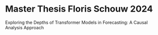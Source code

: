 # Master Thesis Floris Schouw 2024
Exploring the Depths of Transformer Models in Forecasting: A Causal Analysis Approach
